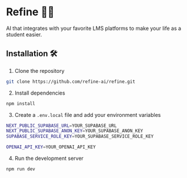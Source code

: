 # Refine 🧑‍🎓

AI that integrates with your favorite LMS platforms to make your life as a student easier.

## Installation 🛠️

1. Clone the repository

```bash
git clone https://github.com/refine-ai/refine.git
```

2. Install dependencies

```bash
npm install
```

3. Create a `.env.local` file and add your environment variables

```bash
NEXT_PUBLIC_SUPABASE_URL=YOUR_SUPABASE_URL
NEXT_PUBLIC_SUPABASE_ANON_KEY=YOUR_SUPABASE_ANON_KEY
SUPABASE_SERVICE_ROLE_KEY=YOUR_SUPABASE_SERVICE_ROLE_KEY

OPENAI_API_KEY=YOUR_OPENAI_API_KEY
```

4. Run the development server

```bash
npm run dev
```
